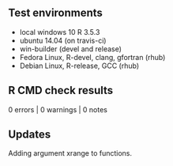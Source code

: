 ## Test environments
* local windows 10 R 3.5.3
* ubuntu 14.04 (on travis-ci)
* win-builder (devel and release)
* Fedora Linux, R-devel, clang, gfortran (rhub)
* Debian Linux, R-release, GCC (rhub)

## R CMD check results

0 errors | 0 warnings | 0 notes

## Updates
Adding argument xrange to functions.
